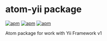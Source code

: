 # atom-yii package
[![apm](https://img.shields.io/apm/v/atom-yii.svg)]()
[![apm](https://img.shields.io/apm/dm/atom-yii.svg)]()
[![apm](https://img.shields.io/apm/l/atom-yii.svg)]()

Atom package for work with Yii Framework v1
